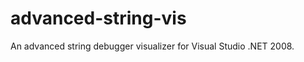 advanced-string-vis
===================

An advanced string debugger visualizer for Visual Studio .NET 2008.
